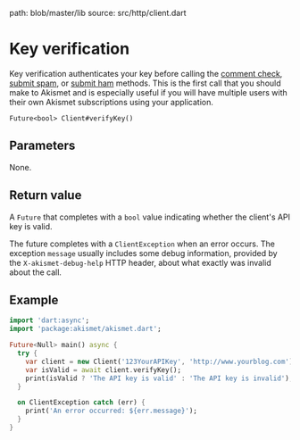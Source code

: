 path: blob/master/lib
source: src/http/client.dart

# Key verification
Key verification authenticates your key before calling the [comment check](comment_check.md), [submit spam](submit_spam.md), or [submit ham](submit_ham.md) methods. This is the first call that you should make to Akismet and is especially useful if you will have multiple users with their own Akismet subscriptions using your application.

```
Future<bool> Client#verifyKey()
```

## Parameters
None.

## Return value
A `Future` that completes with a `bool` value indicating whether the client's API key is valid.

The future completes with a `ClientException` when an error occurs.
The exception `message` usually includes some debug information, provided by the `X-akismet-debug-help` HTTP header, about what exactly was invalid about the call.

## Example

```dart
import 'dart:async';
import 'package:akismet/akismet.dart';

Future<Null> main() async {
  try {
    var client = new Client('123YourAPIKey', 'http://www.yourblog.com');
    var isValid = await client.verifyKey();
    print(isValid ? 'The API key is valid' : 'The API key is invalid');
  }

  on ClientException catch (err) {
    print('An error occurred: ${err.message}');
  }
}
```
